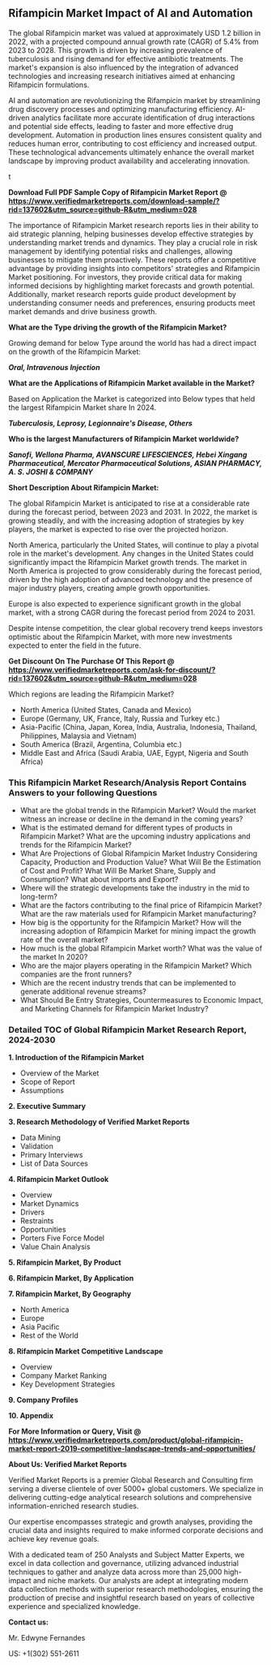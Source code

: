 <h2>Rifampicin Market Impact of AI and Automation</h2><p>The global Rifampicin market was valued at approximately USD 1.2 billion in 2022, with a projected compound annual growth rate (CAGR) of 5.4% from 2023 to 2028. This growth is driven by increasing prevalence of tuberculosis and rising demand for effective antibiotic treatments. The market's expansion is also influenced by the integration of advanced technologies and increasing research initiatives aimed at enhancing Rifampicin formulations.</p><p>AI and automation are revolutionizing the Rifampicin market by streamlining drug discovery processes and optimizing manufacturing efficiency. AI-driven analytics facilitate more accurate identification of drug interactions and potential side effects, leading to faster and more effective drug development. Automation in production lines ensures consistent quality and reduces human error, contributing to cost efficiency and increased output. These technological advancements ultimately enhance the overall market landscape by improving product availability and accelerating innovation.</p>t</p><p id="" class=""><strong>Download Full PDF Sample Copy of Rifampicin Market Report @ <a href="https://www.verifiedmarketreports.com/download-sample/?rid=137602&utm_source=github-R&utm_medium=028" target="_blank">https://www.verifiedmarketreports.com/download-sample/?rid=137602&utm_source=github-R&utm_medium=028</a></strong></p><p>The importance of&nbsp;Rifampicin Market research reports lies in their ability to aid strategic planning, helping businesses develop effective strategies by understanding market trends and dynamics. They play a crucial role in risk management by identifying potential risks and challenges, allowing businesses to mitigate them proactively. These reports offer a competitive advantage by providing insights into competitors' strategies and Rifampicin Market positioning. For investors, they provide critical data for making informed decisions by highlighting market forecasts and growth potential. Additionally, market research reports guide product development by understanding consumer needs and preferences, ensuring products meet market demands and drive business growth.</p><p><strong>What are the&nbsp;Type driving the growth of the Rifampicin Market?</strong></p><p id="" class="">Growing demand for below Type around the world has had a direct impact on the growth of the Rifampicin Market:</p><em><strong>Oral, Intravenous Injection</strong></em></p><strong>What are the&nbsp;Applications&nbsp;of Rifampicin Market available in the Market?</strong></p><p id="" class="">Based on Application the Market is categorized into Below types that held the largest Rifampicin Market share In 2024.</p><em><strong>Tuberculosis, Leprosy, Legionnaire's Disease, Others</strong></em></p><strong>Who is the largest Manufacturers of Rifampicin Market worldwide?</strong></p><p><em><strong>Sanofi, Wellona Pharma, AVANSCURE LIFESCIENCES, Hebei Xingang Pharmaceutical, Mercator Pharmaceutical Solutions, ASIAN PHARMACY, A. S. JOSHI & COMPANY</strong></em></p><p id="" class=""><strong>Short Description About Rifampicin Market:</strong></p><p>The global Rifampicin Market is anticipated to rise at a considerable rate during the forecast period, between 2023 and 2031. In 2022, the market is growing steadily, and with the increasing adoption of strategies by key players, the market is expected to rise over the projected horizon.</p><p>North America, particularly the United States, will continue to play a pivotal role in the market's development. Any changes in the United States could significantly impact the Rifampicin Market growth trends. The market in North America is projected to grow considerably during the forecast period, driven by the high adoption of advanced technology and the presence of major industry players, creating ample growth opportunities.</p><p>Europe is also expected to experience significant growth in the global market, with a strong CAGR during the forecast period from 2024 to 2031.</p><p>Despite intense competition, the clear global recovery trend keeps investors optimistic about the Rifampicin Market, with more new investments expected to enter the field in the future.</p><p id="" class=""><strong>Get Discount On The Purchase Of This Report @ <a href="https://www.verifiedmarketreports.com/ask-for-discount/?rid=137602&utm_source=github-R&utm_medium=028" target="_blank">https://www.verifiedmarketreports.com/ask-for-discount/?rid=137602&utm_source=github-R&utm_medium=028</a></strong></p>Which regions are leading the Rifampicin Market?</p><ul><li>North America (United States, Canada and Mexico)</li><li>Europe (Germany, UK, France, Italy, Russia and Turkey etc.)</li><li>Asia-Pacific (China, Japan, Korea, India, Australia, Indonesia, Thailand, Philippines, Malaysia and Vietnam)</li><li>South America (Brazil, Argentina, Columbia etc.)</li><li>Middle East and Africa (Saudi Arabia, UAE, Egypt, Nigeria and South Africa)</li></ul><h3 id="" class="">This Rifampicin Market Research/Analysis Report Contains Answers to your following Questions</h3><ul><li>What are the global trends in the Rifampicin Market? Would the market witness an increase or decline in the demand in the coming years?</li><li>What is the estimated demand for different types of products in Rifampicin Market? What are the upcoming industry applications and trends for the Rifampicin Market?</li><li>What Are Projections of Global Rifampicin Market Industry Considering Capacity, Production and Production Value? What Will Be the Estimation of Cost and Profit? What Will Be Market Share, Supply and Consumption? What about imports and Export?</li><li>Where will the strategic developments take the industry in the mid to long-term?</li><li>What are the factors contributing to the final price of Rifampicin Market? What are the raw materials used for Rifampicin Market manufacturing?</li><li>How big is the opportunity for the Rifampicin Market? How will the increasing adoption of Rifampicin Market for mining impact the growth rate of the overall market?</li><li>How much is the global Rifampicin Market worth? What was the value of the market In 2020?</li><li>Who are the major players operating in the Rifampicin Market? Which companies are the front runners?</li><li>Which are the recent industry trends that can be implemented to generate additional revenue streams?</li><li>What Should Be Entry Strategies, Countermeasures to Economic Impact, and Marketing Channels for Rifampicin Market Industry?</li></ul><h3 id="" class="">Detailed TOC of Global Rifampicin Market Research Report, 2024-2030</h3><p id="" class=""><strong>1. Introduction of the Rifampicin Market</strong></p><ul><li>Overview of the Market</li><li>Scope of Report</li><li>Assumptions</li></ul><p id="" class=""><strong>2. Executive Summary</strong></p><p id="" class=""><strong>3. Research Methodology of Verified Market Reports</strong></p><ul><li>Data Mining</li><li>Validation</li><li>Primary Interviews</li><li>List of Data Sources</li></ul><p id="" class=""><strong>4. Rifampicin Market Outlook</strong></p><ul><li>Overview</li><li>Market Dynamics</li><li>Drivers</li><li>Restraints</li><li>Opportunities</li><li>Porters Five Force Model</li><li>Value Chain Analysis</li></ul><p id="" class=""><strong>5. Rifampicin Market, By Product</strong></p><p id="" class=""><strong>6. Rifampicin Market, By Application</strong></p><p id="" class=""><strong>7. Rifampicin Market, By Geography</strong></p><ul><li>North America</li><li>Europe</li><li>Asia Pacific</li><li>Rest of the World</li></ul><p id="" class=""><strong>8. Rifampicin Market Competitive Landscape</strong></p><ul><li>Overview</li><li>Company Market Ranking</li><li>Key Development Strategies</li></ul><p id="" class=""><strong>9. Company Profiles</strong></p><p id="" class=""><strong>10. Appendix</strong></p><p id="" class=""><strong>For More Information or Query, Visit @ <a href="https://www.verifiedmarketreports.com/product/global-rifampicin-market-report-2019-competitive-landscape-trends-and-opportunities/" target="_blank">https://www.verifiedmarketreports.com/product/global-rifampicin-market-report-2019-competitive-landscape-trends-and-opportunities/</a></strong></p><p id="" class=""><strong>About Us: Verified Market Reports</strong></p><p id="" class="">Verified Market Reports is a premier Global Research and Consulting firm serving a diverse clientele of over 5000+ global customers. We specialize in delivering cutting-edge analytical research solutions and comprehensive information-enriched research studies.</p><p id="" class="">Our expertise encompasses strategic and growth analyses, providing the crucial data and insights required to make informed corporate decisions and achieve key revenue goals.</p><p id="" class="">With a dedicated team of 250 Analysts and Subject Matter Experts, we excel in data collection and governance, utilizing advanced industrial techniques to gather and analyze data across more than 25,000 high-impact and niche markets. Our analysts are adept at integrating modern data collection methods with superior research methodologies, ensuring the production of precise and insightful research based on years of collective experience and specialized knowledge.</p><p id="" class=""><strong>Contact us:</strong></p><p id="" class="">Mr. Edwyne Fernandes</p><p id="" class="">US: +1(302) 551-2611</p>